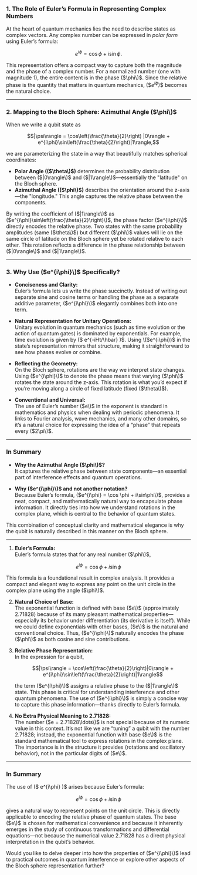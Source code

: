 ### 1. The Role of Euler’s Formula in Representing Complex Numbers

At the heart of quantum mechanics lies the need to describe states as complex vectors. Any complex number can be expressed in *polar form* using Euler’s formula:

```math
e^{i\phi} = \cos \phi + i \sin\phi.
```

This representation offers a compact way to capture both the magnitude and the phase of a complex number. For a normalized number (one with magnitude 1), the entire content is in the phase \($\phi\)$. Since the relative phase is the quantity that matters in quantum mechanics, \($$e^{i\phi}$\)$ becomes the natural choice.

---

### 2. Mapping to the Bloch Sphere: Azimuthal Angle \($\phi\)$

When we write a qubit state as

```math
|\psi\rangle = \cos\left(\frac{\theta}{2}\right) |0\rangle + e^{i\phi}\sin\left(\frac{\theta}{2}\right)|1\rangle,
```

we are parameterizing the state in a way that beautifully matches spherical coordinates:

- **Polar Angle (\($\theta\)$)** determines the probability distribution between \($|0\rangle\)$ and \($|1\rangle\)$—essentially the "latitude" on the Bloch sphere.
- **Azimuthal Angle (\($\phi\)$)** describes the orientation around the z-axis—the "longitude." This angle captures the relative phase between the components.

By writing the coefficient of \($|1\rangle\)$ as \($e^{i\phi}\sin\left(\frac{\theta}{2}\right)\)$, the phase factor \($e^{i\phi}\)$ directly encodes the relative phase. Two states with the same probability amplitudes (same \($\theta\)$) but different \($\phi\)$ values will lie on the same circle of latitude on the Bloch sphere yet be rotated relative to each other. This rotation reflects a difference in the phase relationship between \($|0\rangle\)$ and \($|1\rangle\)$.

---

### 3. Why Use \($e^{i\phi}\)$ Specifically?

- **Conciseness and Clarity:**  
  Euler’s formula lets us write the phase succinctly. Instead of writing out separate sine and cosine terms or handling the phase as a separate additive parameter, \($e^{i\phi}\)$ elegantly combines both into one term.
  
- **Natural Representation for Unitary Operations:**  
  Unitary evolution in quantum mechanics (such as time evolution or the action of quantum gates) is dominated by exponentials. For example, time evolution is given by \($ e^{-iHt/\hbar} \)$. Using \($e^{i\phi}\)$ in the state’s representation mirrors that structure, making it straightforward to see how phases evolve or combine.
  
- **Reflecting the Geometry:**  
  On the Bloch sphere, rotations are the way we interpret state changes. Using \($e^{i\phi}\)$ to denote the phase means that varying \($\phi\)$ rotates the state around the z-axis. This rotation is what you’d expect if you’re moving along a circle of fixed latitude (fixed \($\theta\)$).

- **Conventional and Universal:**  
  The use of Euler’s number \($e\)$ in the exponent is standard in mathematics and physics when dealing with periodic phenomena. It links to Fourier analysis, wave mechanics, and many other domains, so it’s a natural choice for expressing the idea of a “phase” that repeats every \($2\pi\)$.

---

### In Summary

- **Why the Azimuthal Angle \($\phi\)$?**  
  It captures the relative phase between state components—an essential part of interference effects and quantum operations.
  
- **Why \($e^{i\phi}\)$ and not another notation?**  
  Because Euler’s formula, \($e^{i\phi} = \cos \phi + i\sin\phi\)$, provides a neat, compact, and mathematically natural way to encapsulate phase information. It directly ties into how we understand rotations in the complex plane, which is central to the behavior of quantum states.

This combination of conceptual clarity and mathematical elegance is why the qubit is naturally described in this manner on the Bloch sphere.

---

1. **Euler’s Formula:**  
   Euler’s formula states that for any real number \($\phi\)$,  

  ```math
  e^{i\phi} = \cos\phi + i\sin\phi
  ```

   This formula is a foundational result in complex analysis. It provides a compact and elegant way to express any point on the unit circle in the complex plane using the angle \($\phi\)$.

2. **Natural Choice of Base:**  
   The exponential function is defined with base \($e\)$ (approximately 2.71828) because of its many pleasant mathematical properties—especially its behavior under differentiation (its derivative is itself). While we could define exponentials with other bases, \($e\)$ is the natural and conventional choice. Thus, \($e^{i\phi}\)$ naturally encodes the phase \($\phi\)$ as both cosine and sine contributions.

3. **Relative Phase Representation:**  
   In the expression for a qubit,

   ```math
   |\psi\rangle = \cos\left(\frac{\theta}{2}\right)|0\rangle + e^{i\phi}\sin\left(\frac{\theta}{2}\right)|1\rangle
   ```

   the term \($e^{i\phi}\)$ assigns a relative phase to the \($|1\rangle\)$ state. This phase is critical for understanding interference and other quantum phenomena. The use of \($e^{i\phi}\)$ is simply a concise way to capture this phase information—thanks directly to Euler’s formula.

4. **No Extra Physical Meaning to 2.71828:**  
   The number \($e = 2.71828\ldots\)$ is not special because of its numeric value in this context. It’s not like we are “tuning” a qubit with the number 2.71828; instead, the exponential function with base \($e\)$ is the standard mathematical tool to express rotations in the complex plane. The importance is in the structure it provides (rotations and oscillatory behavior), not in the particular digits of \($e\)$.

---

### In Summary

The use of \($ e^{i\phi} \)$ arises because Euler’s formula:

```math
e^{i\phi} = \cos\phi + i\sin\phi
```

gives a natural way to represent points on the unit circle. This is directly applicable to encoding the relative phase of quantum states. The base \($e\)$ is chosen for mathematical convenience and because it inherently emerges in the study of continuous transformations and differential equations—not because the numerical value 2.71828 has a direct physical interpretation in the qubit’s behavior.

Would you like to delve deeper into how the properties of \($e^{i\phi}\)$ lead to practical outcomes in quantum interference or explore other aspects of the Bloch sphere representation further?
